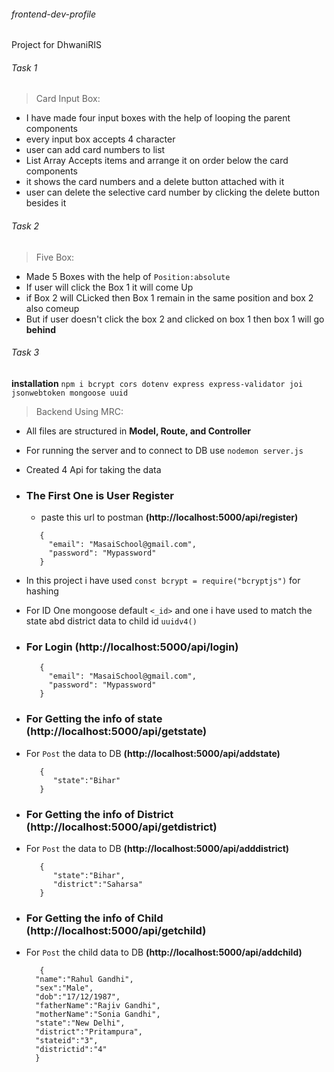 ###### frontend-dev-profile

Project for DhwaniRIS

###### Task 1

> Card Input Box:

- I have made four input boxes with the help of looping the parent components
- every input box accepts 4 character
- user can add card numbers to list
- List Array Accepts items and arrange it on order below the card components
- it shows the card numbers and a delete button attached with it
- user can delete the selective card number by clicking the delete button besides it

###### Task 2

> Five Box:

- Made 5 Boxes with the help of `Position:absolute`
- If user will click the Box 1 it will come Up
- if Box 2 will CLicked then Box 1 remain in the same position and box 2 also comeup
- But if user doesn't click the box 2 and clicked on box 1 then box 1 will go **behind**

###### Task 3

**installation** 
   ```npm i bcrypt cors dotenv express express-validator joi jsonwebtoken mongoose uuid```

> Backend Using MRC:

- All files are structured in **Model, Route, and Controller**
- For running the server and to connect to DB use ```nodemon server.js```
- Created 4 Api for taking the data
- ### The First One is User Register

  - paste this url to postman **(http://localhost:5000/api/register)**
  ```
     {
       "email": "MasaiSchool@gmail.com",
       "password": "Mypassword"
     }
  ```

- In this project i have used ```const bcrypt = require("bcryptjs")``` for hashing
- For ID One mongoose default `<_id>` and one i have used to match the state abd district data to child id ```uuidv4()```

- ### For Login **(http://localhost:5000/api/login)**
  ```
     {
       "email": "MasaiSchool@gmail.com",
       "password": "Mypassword"
     }
  ```
- ### For Getting the info of state  **(http://localhost:5000/api/getstate)**
- For ```Post``` the data to DB **(http://localhost:5000/api/addstate)**
  ```
     {
        "state":"Bihar"
     }
  ``` 

- ### For Getting the info of District  **(http://localhost:5000/api/getdistrict)**
- For ```Post``` the data to DB **(http://localhost:5000/api/adddistrict)**
  ```
     {
        "state":"Bihar",
        "district":"Saharsa"
     }
  ``` 

- ### For Getting the info of Child  **(http://localhost:5000/api/getchild)**
- For ```Post``` the child data to DB **(http://localhost:5000/api/addchild)**
  ```
     {
    "name":"Rahul Gandhi",
    "sex":"Male",
    "dob":"17/12/1987",
    "fatherName":"Rajiv Gandhi",
    "motherName":"Sonia Gandhi",
    "state":"New Delhi",
    "district":"Pritampura",
    "stateid":"3",
    "districtid":"4"
    }
  ```   

